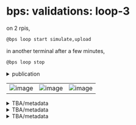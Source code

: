 # bps: validations: loop-3

on 2 rpis,

```bash
@bps loop start simulate,upload
```

in another terminal after a few minutes,

```bash
@bps loop stop
```



<details>
<summary>publication</summary>

```bash
runme() {
	local object_name
	for object_name in \
		TBA \
		TBA \
		TBA; do
			@assets publish \
				download,extensions=png,push \
				$object_name
	done
}

runme
```

</details>


| | | |
|-|-|-|
| ![image](https://github.com/kamangir/assets/blob/main/TBA/bps.png?raw=true) | ![image](https://github.com/kamangir/assets/blob/main/TBA/bps.png?raw=true) | ![image](https://github.com/kamangir/assets/blob/main/TBA/bps.png?raw=true) |


<details>
<summary>TBA/metadata</summary>

```yaml
{}

```

</details>



<details>
<summary>TBA/metadata</summary>

```yaml
{}

```

</details>



<details>
<summary>TBA/metadata</summary>

```yaml
{}

```

</details>

